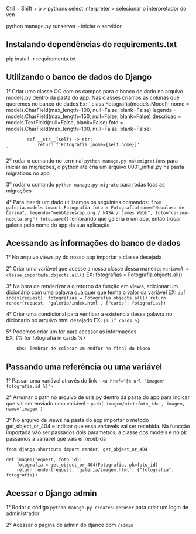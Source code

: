 Ctrl + Shift + p > pythons select interpreter > selecionar o interpretador do ven

python manage.py runserver - iniciar o servidor

## Instalando dependências do requirements.txt

pip install -r requirements.txt

## Utilizando o banco de dados do Django

1° Criar uma classe OO com os campos para o banco de dado no arquivo models.py dentro da pasta do app. Nas classes criamos as colunas que queremos no banco de dados
    Ex: `
        class Fotografia(models.Model):
            nome = models.CharField(max_length=100, null=False, blank=False)
            legenda = models.CharField(max_length=150, null=False, blank=False)
            descricao = models.TextField(null=False, blank=False)
            foto = models.CharField(max_length=100, null=False, blank=False)

            def __str__(self) -> str:
                return f'Fotografia [nome={self.nome}]'
    `

2° rodar o comando no terminal ` python manage.py makemigrations ` para iniciar as migrações, o python até cria um arquivo 0001_initial.py na pasta migrations no app

3° rodar o comando ` python manage.py migrate ` para rodas toas as migrações  

4° Para inserir um dado utilizamos os seguintes comandos: 
    `
        from galeria.models import Fotografia
        foto = Fotografia(nome="Nebulosa de Carina", legenda="webbtelescop.org / NASA / James Webb", foto="carina-nebula.png")
        foto.save()
    `
    lembrando que galeria é um app, então trocar galeria pelo nome do app da sua aplicação

## Acessando as informações do banco de dados

1° No arquivo views.py do nosso app importar a classe desejada 

2° Criar uma variável que acesse a nossa classe dessa maneira: ` variavel = classe_importada.objects.all() `
        EX: fotografias = Fotografia.objects.all()

3° Na hora de renderizar a o retorno da função em views, adicionar um dicionário com uma palavra qualquer que tenha o valor da variável
        EX:
         ```
            def index(request):
                fotografias = Fotografia.objects.all()
                return render(request, 'galeria/index.html', {"cards": fotografias})
        ```

4° Criar uma condicional para verificar a existencia dessa palavra no dicionario no arquivo html desejado
    EX:
     ```
        {% if cards %}
    ```

5° Podemos criar um for para acessar as informações  
        EX: {% for fotografia in cards %}

        Obs: lembrar de colocar um endfor no final do bloco


## Passando uma referência ou uma variável

1° Passar uma variável através do link - ` <a href="{% url 'imagem' fotografia.id %}"> `

2° Arrumar o path no arquivo de urls.py dentro da pasta do app para indicar que vai ser enviado uma variável - ` path('imagem/<int:foto_id>', imagem, name='imagem') `

3°  No arquivo de views na pasta do app importar o metodo get_object_or_404 e indicar que essa variavels vai ser recebida. Na funcção importada vão ser passados dois parametros, a classe dos models e no pk passamos a variável que vais er recebida
```
from django.shortcuts import render, get_object_or_404

def imagem(request, foto_id):
    fotografia = get_object_or_404(Fotografia, pk=foto_id)
    return render(request, 'galeria/imagem.html', {"fotografia": fotografia})
```

## Acessar o Django admin

1° Rodar o código ` python manage.py createsuperuser ` para criar um login de administrador

2° Acessar o pagina de admin do djanco com ` /admin `